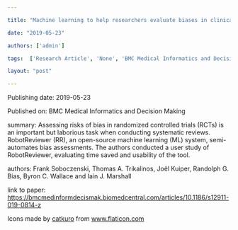 ---
title: "Machine learning to help researchers evaluate biases in clinical trials: a prospective, randomized user study"
date: "2019-05-23"
authors: ['admin']
tags:  ['Research Article', 'None', 'BMC Medical Informatics and Decision Making']
layout: "post"
---
Publishing date: 2019-05-23

Published on: BMC Medical Informatics and Decision Making

summary: Assessing risks of bias in randomized controlled trials (RCTs) is an important but laborious task when conducting systematic reviews. RobotReviewer (RR), an open-source machine learning (ML) system, semi-automates bias assessments. The authors conducted a user study of RobotReviewer, evaluating time saved and usability of the tool.

authors: Frank Soboczenski, Thomas A. Trikalinos, Joël Kuiper, Randolph G. Bias, Byron C. Wallace and Iain J. Marshall

link to paper: https://bmcmedinformdecismak.biomedcentral.com/articles/10.1186/s12911-019-0814-z

Icons made by <a href="https://www.flaticon.com/free-icon/bookshelves_3576884" title="catkuro">catkuro</a> from <a href="https://www.flaticon.com/" title="Flaticon"> www.flaticon.com</a>